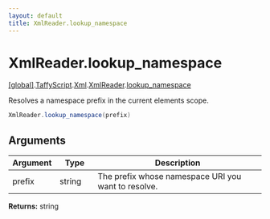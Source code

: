 ```yaml
---
layout: default
title: XmlReader.lookup_namespace
---
```


# XmlReader.lookup_namespace

[\[global\]]({{site.baseurl}}/docs/).[TaffyScript]({{site.baseurl}}/docs/TaffyScript/).[Xml]({{site.baseurl}}/docs/TaffyScript/Xml/).[XmlReader]({{site.baseurl}}/docs/TaffyScript/Xml/XmlReader/).[lookup_namespace]({{site.baseurl}}/docs/TaffyScript/Xml/XmlReader/lookup_namespace/)

Resolves a namespace prefix in the current elements scope.

```cs
XmlReader.lookup_namespace(prefix)
```

## Arguments

<table>
  <col width="15%">
  <col width="15%">
  <thead>
    <tr>
      <th>Argument</th>
      <th>Type</th>
      <th>Description</th>
    </tr>
  </thead>
  <tbody>
    <tr>
      <td>prefix</td>
      <td>string</td>
      <td>The prefix whose namespace URI you want to resolve.</td>
    </tr>
  </tbody>
</table>

**Returns:** string
